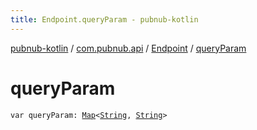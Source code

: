 ```yaml
---
title: Endpoint.queryParam - pubnub-kotlin
---
```


[pubnub-kotlin](../../index.html) / [com.pubnub.api](../index.html) / [Endpoint](index.html) / [queryParam](./query-param.html)

# queryParam

`var queryParam: `[`Map`](https://kotlinlang.org/api/latest/jvm/stdlib/kotlin.collections/-map/index.html)`<`[`String`](https://kotlinlang.org/api/latest/jvm/stdlib/kotlin/-string/index.html)`, `[`String`](https://kotlinlang.org/api/latest/jvm/stdlib/kotlin/-string/index.html)`>`